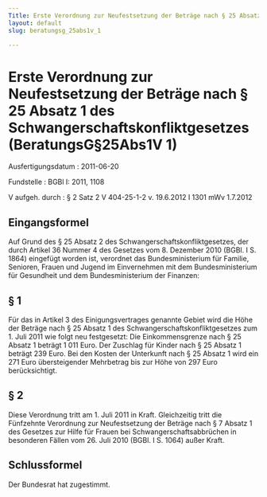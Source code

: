 ```yaml
---
Title: Erste Verordnung zur Neufestsetzung der Beträge nach § 25 Absatz 1 des Schwangerschaftskonfliktgesetzes
layout: default
slug: beratungsg_25abs1v_1

---
```


# Erste Verordnung zur Neufestsetzung der Beträge nach § 25 Absatz 1 des Schwangerschaftskonfliktgesetzes (BeratungsG§25Abs1V 1)

Ausfertigungsdatum
:   2011-06-20

Fundstelle
:   BGBl I: 2011, 1108

V aufgeh. durch
:   § 2 Satz 2 V 404-25-1-2 v. 19.6.2012 I 1301 mWv 1.7.2012


## Eingangsformel

Auf Grund des § 25 Absatz 2 des Schwangerschaftskonfliktgesetzes, der
durch Artikel 36 Nummer 4 des Gesetzes vom 8. Dezember 2010 (BGBl. I
S. 1864) eingefügt worden ist, verordnet das Bundesministerium für
Familie, Senioren, Frauen und Jugend im Einvernehmen mit dem
Bundesministerium für Gesundheit und dem Bundesministerium der
Finanzen:


## § 1

Für das in Artikel 3 des Einigungsvertrages genannte Gebiet wird die
Höhe der Beträge nach § 25 Absatz 1 des
Schwangerschaftskonfliktgesetzes zum 1. Juli 2011 wie folgt neu
festgesetzt:
Die Einkommensgrenze nach § 25 Absatz 1 beträgt 1 011 Euro.
Der Zuschlag für Kinder nach § 25 Absatz 1 beträgt 239 Euro.
Bei den Kosten der Unterkunft nach § 25 Absatz 1 wird ein 271 Euro
übersteigender Mehrbetrag bis zur Höhe von 297 Euro berücksichtigt.


## § 2

Diese Verordnung tritt am 1. Juli 2011 in Kraft. Gleichzeitig tritt
die Fünfzehnte Verordnung zur Neufestsetzung der Beträge nach § 7
Absatz 1 des Gesetzes zur Hilfe für Frauen bei
Schwangerschaftsabbrüchen in besonderen Fällen vom 26. Juli 2010
(BGBl. I S. 1064) außer Kraft.


## Schlussformel

Der Bundesrat hat zugestimmt.


